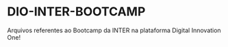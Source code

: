 # DIO-INTER-BOOTCAMP
Arquivos referentes ao Bootcamp da INTER na plataforma Digital Innovation One!

